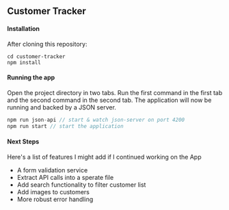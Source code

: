 ## Customer Tracker

#### Installation

After cloning this repository:

```
cd customer-tracker
npm install
```

#### Running the app

Open the project directory in two tabs. Run the first command in the first tab and the second command in the second tab. The application will now be running and backed by a JSON server.

```js
npm run json-api // start & watch json-server on port 4200
npm run start // start the application
```

#### Next Steps

Here's a list of features I might add if I continued working on the App

- A form validation service
- Extract API calls into a sperate file
- Add search functionality to filter customer list
- Add images to customers
- More robust error handling
